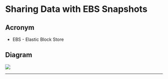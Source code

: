 # Sharing Data with EBS Snapshots

## Acronym
* EBS - Elastic Block Store

## Diagram
[<img src="https://i.imgur.com/rnYclHu.png">](https://i.imgur.com/rnYclHu.png)

---

